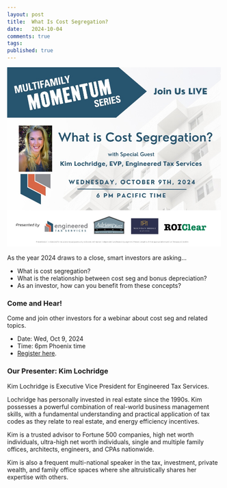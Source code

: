 ```yaml
---
layout: post
title:  What Is Cost Segregation?
date:   2024-10-04
comments: true
tags: 
published: true
---
```


<img src="/images/cost_segregation_bonus_depreciation.jpg" width="500" padding="10" alt="Cost Segregation and Bonus Depreciation" title="Cost Segregation and Bonus Depreciation" /> 

As the year 2024 draws to a close, smart investors are asking...
* What is cost segregation? 
* What is the relationship between cost seg and bonus depreciation? 
* As an investor, how can you benefit from these concepts?

<!--more-->

### Come and Hear!

Come and join other investors for a webinar about cost seg and related topics. 

* Date: Wed, Oct 9, 2024
* Time: 6pm Phoenix time
* [Register here](https://us02web.zoom.us/webinar/register/WN_z0eHIn8xT8mA1v_w84B7SQ#/registration). 

### Our Presenter: Kim Lochridge

Kim Lochridge is Executive Vice President for Engineered Tax Services.

Lochridge has personally invested in real estate since the 1990s. Kim possesses a powerful combination of real-world business management skills, with a fundamental understanding and practical application of tax codes as they relate to real estate, and energy efficiency incentives. 

Kim is a trusted advisor to Fortune 500 companies, high net worth individuals, ultra-high net worth individuals, single and multiple family offices, architects, engineers, and CPAs nationwide.

Kim is also a frequent multi-national speaker in the tax, investment, private wealth, and family office spaces where she altruistically shares her expertise with others.
